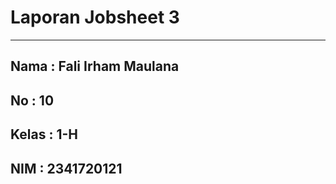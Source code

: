 # **Laporan Jobsheet 3**
---
## Nama    : Fali Irham Maulana
## No      : 10
## Kelas   : 1-H
## NIM     : 2341720121

# 
